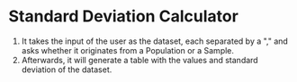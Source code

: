 # Standard Deviation Calculator

1. It takes the input of the user as the dataset, each separated by a "," and asks whether it originates from a Population or a Sample.
2. Afterwards, it will generate a table with the values and standard deviation of the dataset.
